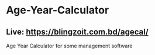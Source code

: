 # Age-Year-Calculator
## Live: https://blingzoit.com.bd/agecal/
Age Year Calculator for some management software
